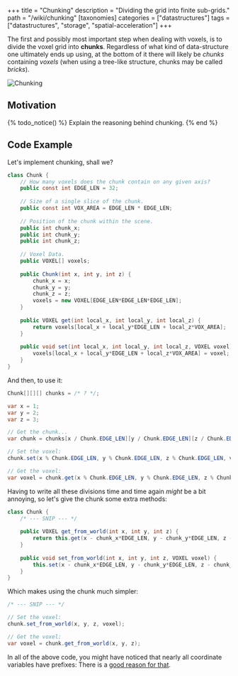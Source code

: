 +++
title = "Chunking"
description = "Dividing the grid into finite sub-grids."
path = "/wiki/chunking"
[taxonomies]
categories = ["datastructures"]
tags = ["datastructures", "storage", "spatial-acceleration"]
+++

The first and possibly most important step when dealing with voxels, is to divide the voxel grid into **chunks**. <!-- more --> Regardless of what kind of data-structure one ultimately ends up using, at the bottom of it there will likely be *chunks* containing *voxels* (when using a tree-like structure, chunks may be called *bricks*).

![Chunking](chunking.png)

## Motivation

{% todo_notice() %} Explain the reasoning behind chunking. {% end %}

## Code Example

Let's implement chunking, shall we?

```c#
class Chunk {
	// How many voxels does the chunk contain on any given axis?
	public const int EDGE_LEN = 32;
	
	// Size of a single slice of the chunk.
	public const int VOX_AREA = EDGE_LEN * EDGE_LEN;
	
	// Position of the chunk within the scene.
	public int chunk_x;
	public int chunk_y;
	public int chunk_z;
	
	// Voxel Data.
	public VOXEL[] voxels;
	
	public Chunk(int x, int y, int z) {
		chunk_x = x;
		chunk_y = y;
		chunk_z = z;
		voxels = new VOXEL[EDGE_LEN*EDGE_LEN*EDGE_LEN];
	}
	
	public VOXEL get(int local_x, int local_y, int local_z) {
		return voxels[local_x + local_y*EDGE_LEN + local_z*VOX_AREA];
	}
	
	public void set(int local_x, int local_y, int local_z, VOXEL voxel) {
		voxels[local_x + local_y*EDGE_LEN + local_z*VOX_AREA] = voxel;
	}
}
```

And then, to use it:

```c#
Chunk[][][] chunks = /* ? */;

var x = 1;
var y = 2;
var z = 3;

// Get the chunk...
var chunk = chunks[x / Chunk.EDGE_LEN][y / Chunk.EDGE_LEN][z / Chunk.EDGE_LEN];

// Set the voxel:
chunk.set(x % Chunk.EDGE_LEN, y % Chunk.EDGE_LEN, z % Chunk.EDGE_LEN, voxel);

// Get the voxel:
var voxel = chunk.get(x % Chunk.EDGE_LEN, y % Chunk.EDGE_LEN, z % Chunk.EDGE_LEN);
```

Having to write all these divisions time and time again *might* be a bit annoying, so let's give the chunk some extra methods:

```c#
class Chunk {
	/* --- SNIP --- */
	
	public VOXEL get_from_world(int x, int y, int z) {
		return this.get(x - chunk_x*EDGE_LEN, y - chunk_y*EDGE_LEN, z - chunk_z*EDGE_LEN);
	}
	
	public void set_from_world(int x, int y, int z, VOXEL voxel) {
		this.set(x - chunk_x*EDGE_LEN, y - chunk_y*EDGE_LEN, z - chunk_z*EDGE_LEN, voxel);
	}
}
```

Which makes using the chunk much simpler:

```c#
/* --- SNIP --- */

// Set the voxel:
chunk.set_from_world(x, y, z, voxel);

// Get the voxel:
var voxel = chunk.get_from_world(x, y, z);
```

In all of the above code, you might have noticed that nearly all coordinate variables have prefixes: There is a [good reason for that](/wiki/coordinate-systems).
